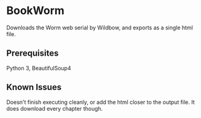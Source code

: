 BookWorm
========

Downloads the Worm web serial by Wildbow, and exports as a single html file.

Prerequisites
------

Python 3,
BeautifulSoup4

Known Issues
-----
Doesn't finish executing cleanly, or add the html closer to the output file. It does download every chapter though.